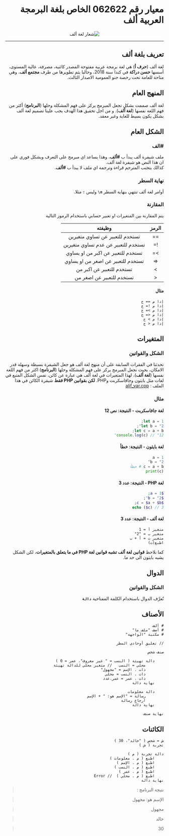 <div dir="rtl">

# معيار رقم 062622 الخاص بلغة البرمجة العربية ألف

<center>
<img alt="شعار لغة ألف" src="https://avatars.githubusercontent.com/alifcommunity" />
</center>

---

## تعريف بلغة ألف
لغة ألف (**حرف أ**) هي لغة برمجة عربية مفتوحة المصدر كائنية، مصرفة، عالية المستوى، أسسها **حسن دراكة** في كندا سنة 2018، وحاليا يثم تطويرها من طرف **مجتمع ألف**، وهي متاحة للعامة تحت رخصة جنو العمومية الاصدار الثالث.


## المنهج العام
لغة ألف صممت بشكل تجعل المبرمج يركز على فهم المشكلة وحلها (**البرنامج**) أكثر من  فهم اللغة نفسها (**لغة ألف**). و من اجل تحقيق هذا الهدف يجب علينا تصميم لغة ألف بشكل يكون بسيط للغاية وغير معقد.


## الشكل العام
### **\#الف**
ملف شيفرة ألف يبدأ ب **\#ألف**، وهذا يساعد اي مبرمج على التعرف وبشكل فوري على ان هذا النص هو شيفرة لغة ألف.
<br>كذالك يتجنب المترجم قراءة وترجمة اي ملف لا يبدأ ب **\#ألف**.

### **نهاية السطر**
<!-- > هي **`\n`** وليست **`n\`** تم كتابتها هكذ ليسهل قرائتها -->

أوامر لغة ألف تنتهي بنهاية السطر **`n\`** وليس **`؛`** مثلا. 

### **المقارنة**
يتم المقارنة بين المتغيرات او تعبير حسابي باستخدام الرموز التالية

<div dir="rtl">

| الرمز | وظيفته |
|:---:|:---:|
| ==  |تستخدم للتعبير عن تساوي متغيرين|
| !=  |تستخدم للتعبير عن عدم تساوي متغيرين|
|  >= |تستخدم للتعبير عن اكبر من او يساوي|
| <=  |تستخدم للتعبير عن اصغر من او يساوي|
|  >  |تستخدم للتعبير عن اكبر من|
|  <  |تستخدم للتعبير عن اصغر من|


#### **مثال**

```ألف
إذا م == ج
إذا م != ج
إذا م >= ج
إذا م <= ج
إذا م > ج
إذا م < ج

```

</div>

## المتغيرات
### **الشكل والقوانين**
تحدثنا في الفقرات السابقة على أن منهج لغة ألف هو جعل الشيفرة بسيطة وسهلة قدر الامكان، بحيث نجعل المبرمج يركز على فهم المشكلة وحلها (**البرنامج**) اكثر من فهم اللغة نفسها (**لغة ألف**)، لهذا المتغيرات في لغة ألف هي عبارة عن كائن، نفس الشكل المتبع في لغات مثل بايثون وجافاسكربت وPHP. **لكن بقوانين PHP فقط**
شيفرة الكائن في هذا الملف : [alif_var.cpp](https://github.com/alifcommunity/compiler/blob/Alif_4/manual_test/alif_var.cpp)

### **مثال**
#### **لغة جافاسكربت - النتيجة: نص 12**

```js
let a = 1;
let b = "2";
let c = a + b;
console.log(c) // "12"
```

#### **لغة بايثون - النتيجة: خطأ**

```python
a = 1
b = "2"
c = a + b # خطأ
print(c)
```

#### **لغة PHP - النتيجة: عدد 3**
```php
$a = 1;
$b = "2";
$c = $a + $b;
echo ($c) // 3
```

#### **لغة ألف - النتيجة: عدد 3**
<div dir="rtl">

```ألف
متغير أ = 1
متغير ب = "2"
متغير ت = أ + ب
اطبع(ت)
```

</div>


كما نلاحظ **قوانين لغة ألف تشبه قوانين لغة PHP في ما يتعلق بالمتغيرات**، لكن الشكل يشبه بايثون الى حد ما.

## الدوال
### **الشكل والقوانين**
تٌعرَّف الدوال باستخدام الكلمة المفتاحية **`دالة`**

## الأصناف

    # ألف
    # أضف "ملف_ما"
    # مكتبة "الواجهة"
    
    // تعليق أوحادي السطر
    
    صنف شخص 
         
        دالة تهيئة ( النسب = " غير معروف"، عمر = 0 )
            محلي = النسب   // متغير محلي للدالة تهيئة 
            ذات . الإسم = "مجهول" 
            ذات . النسب = محلي
            ذات . عمر = عمر.عدد 
        نهاية دالة 
     
        دالة معلومات 
            رسالة = "الإسم هو: " + الإسم 
            ارجاع رسالة 
        نهاية دالة 
     
    نهاية صنف

## الكائنات

    ش = شخص ( "خالد"، 30 ) 
    تجربة ( ش ) 
 
    دالة تجربة ( م ) 
        اطبع ( م . معلومات ) 
        اطبع ( م . الإسم ) 
        اطبع ( م . النسب ) 
        اطبع ( م . عمر ) 
        اطبع ( م . محلي )  // Error
    نهاية دالة 

> نتيجة البرنامج :
  
> الإسم هو: مجهول

> مجهول

> خالد


> 30



</div>
